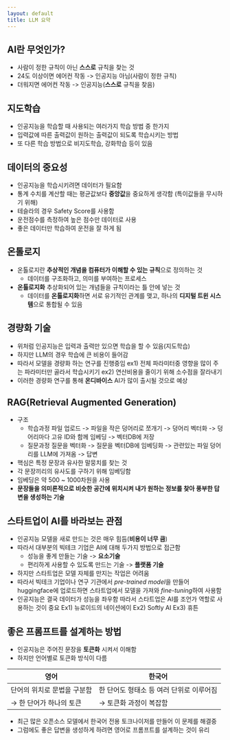 ```yaml
---
layout: default
title: LLM 요약
---
```


## AI란 무엇인가?

- 사람이 정한 규칙이 아닌 **스스로** 규칙을 찾는 것
- 24도 이상이면 에어컨 작동 -> 인공지능 아님(사람이 정한 규칙)
- 더워지면 에어컨 작동 -> 인공지능(**스스로** 규칙을 찾음)

## 지도학습

- 인공지능을 학습할 때 사용되는 여러가지 학습 방법 중 한가지
- 입력값에 따른 출력값이 원하는 출력값이 되도록 학습시키는 방법
- 또 다른 학습 방법으로 비지도학습, 강화학습 등이 있음

## 데이터의 중요성

- 인공지능을 학습시키려면 데이터가 필요함
- 통계 수치를 계산할 때는 평균값보다 **중앙값**을 중요하게 생각함
  (특이값들을 무시하기 위해)
- 테슬라의 경우 Safety Score를 사용함 
- 운전점수를 측정하여 높은 점수만 데이터로 사용
- 좋은 데이터만 학습하여 운전을 잘 하게 됨

## 온톨로지
- 온톨로지란 **추상적인 개념을 컴퓨터가 이해할 수 있는 규칙**으로 정의하는 것  
  - 데이터를 구조화하고, 의미를 부여하는 프로세스
- **온톨로지화**
  추상화되어 있는 개념들을 규칙이라는 틀 안에 넣는 것
  - 데이터를 **온톨로지화**하면 서로 유기적인 관계를 맺고,
    하나의 **디지털 트윈 시스템**으로 통합될 수 있음

## 경량화 기술

- 위처럼 인공지능은 입력과 출력만 있으면 학습을 할 수 있음(지도학습)
- 하지만 LLM의 경우 학습에 큰 비용이 들어감
- 따라서 모델을 경량화 하는 연구를 진행중임
  ex1) 전체 파라미터중 영향을 많이 주는 파라미터만 골라서 학습시키기
  ex2) 연산비용을 줄이기 위해 소수점을 잘라내기
- 이러한 경량화 연구를 통해 **온디바이스** AI가 많이 출시될 것으로 예상

## RAG(Retrieval Augmented Generation)

- 구조
  - 학습과정
    파일 업로드 -> 파일을 작은 덩어리로 쪼개기 -> 덩어리 벡터화 -> 덩어리마다 고유 ID와 함께 임베딩 -> 벡터DB에 저장
  - 질문과정
    질문을 벡터화 -> 질문을 벡터DB에 임베딩화 -> 관련있는 파일 덩어리를 LLM에 가져옴 -> 답변
- 핵심은 특정 문장과 유사한 말뭉치를 찾는 것
- 각 문장끼리의 유사도를 구하기 위해 임베딩함
- 임베딩은 약 500 ~ 1000차원을 사용
- **문장들을 의미론적으로 비슷한 공간에 위치시켜 내가 원하는 정보를 찾아 풍부한 답변을 생성하는 기술**

## 스타트업이 AI를 바라보는 관점

- 인공지능 모델을 새로 만드는 것은 매우 힘듬(**비용이 너무 큼**)
- 따라서 대부분의 빅테크 기업은 AI에 대해 두가지 방법으로 접근함
  - 성능을 좋게 만들는 기술 -> **요소기술**
  - 편리하게 사용할 수 있도록 만드는 기술 -> **플랫폼 기술**
- 하지만 스타트업은 모델 자체를 만지는 작업은 어려움
- 따라서 빅테크 기업이나 연구 기관에서 *pre-trained model*을 만들어 huggingface에 업로드하면 스타트업에서 모델을 가져와 *fine-tuning*하여 사용함
- 인공지능은 결국 데이터가 성능을 좌우함 따라서 스타트업은 AI를 조언가 역할로 사용하는 것이 중요
Ex1) 뉴로이드의 네이션에이
Ex2) Softly AI
Ex3) 휴튼

## 좋은 프롬프트를 설계하는 방법

- 인공지능은 주어진 문장을 **토큰화** 시켜서 이해함
- 하지만 언어별로 토큰화 방식이 다름
  
| 영어 | 한국어 |
|----|---|
| 단어의 위치로 문법을 구분함 | 한 단어도 형태소 등 여러 단위로 이루어짐 |
| → 한 단어가 하나의 토큰 | → 토큰화 과정이 복잡함 |

- 최근 많은 오픈소스 모델에서 한국어 전용 토크나이저를 만들어 이 문제를 해결중
- 그럼에도 좋은 답변을 생성하게 하려면 영어로 프롬프트를 설계하는 것이 유리
